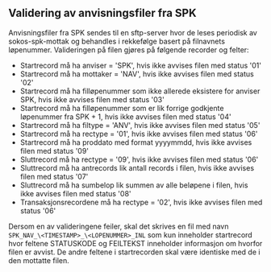## Validering av anvisningsfiler fra SPK

Anvisningsfiler fra SPK sendes til en sftp-server hvor de leses periodisk av sokos-spk-mottak og behandles i rekkefølge basert på filnavnets løpenummer.
Valideringen på filen gjøres på følgende recorder og felter:

* Startrecord må ha anviser = 'SPK', hvis ikke avvises filen med status '01'
* Startrecord må ha mottaker = 'NAV', hvis ikke avvises filen med status '02'
* Startrecord må ha filløpenummer som ikke allerede eksistere for anviser SPK, hvis ikke avvises filen med status '03'
* Startrecord må ha filløpenummer som er lik forrige godkjente løpenummer fra SPK + 1, hvis ikke avvises filen med status '04'
* Startrecord må ha filtype = 'ANV', hvis ikke avvises filen med status '05'
* Startrecord må ha rectype = '01', hvis ikke avvises filen med status '06'
* Startrecord må ha proddato med format yyyymmdd, hvis ikke avvises filen med status '09'
* Sluttrecord må ha rectype = '09', hvis ikke avvises filen med status '06'
* Sluttrecord må ha antrecords lik antall records i filen, hvis ikke avvises filen med status '07'
* Sluttrecord må ha sumbelop lik summen av alle beløpene i filen, hvis ikke avvises filen med status '08'
* Transaksjonsrecordene må ha rectype = '02', hvis ikke avvises filen med status '06'

Dersom en av valideringene feiler, skal det skrives en fil med navn `SPK_NAV_\<TIMESTAMP>_\<LOPENUMMER>_INL` som kun inneholder startrecord hvor feltene STATUSKODE og FEILTEKST inneholder informasjon om hvorfor filen er avvist.
De andre feltene i startrecorden skal være identiske med de i den mottatte filen.
